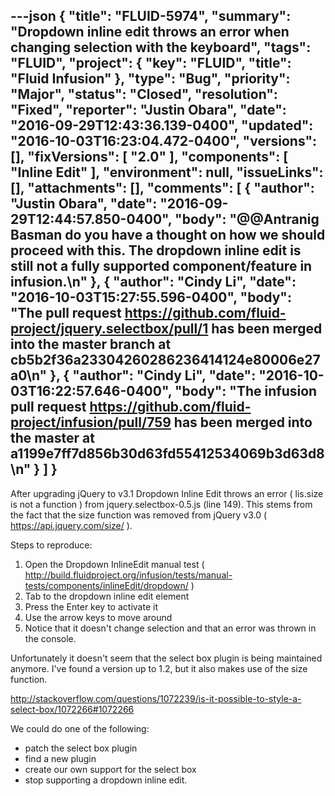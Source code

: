 ---json
{
  "title": "FLUID-5974",
  "summary": "Dropdown inline edit throws an error when changing selection with the keyboard",
  "tags": "FLUID",
  "project": {
    "key": "FLUID",
    "title": "Fluid Infusion"
  },
  "type": "Bug",
  "priority": "Major",
  "status": "Closed",
  "resolution": "Fixed",
  "reporter": "Justin Obara",
  "date": "2016-09-29T12:43:36.139-0400",
  "updated": "2016-10-03T16:23:04.472-0400",
  "versions": [],
  "fixVersions": [
    "2.0"
  ],
  "components": [
    "Inline Edit"
  ],
  "environment": null,
  "issueLinks": [],
  "attachments": [],
  "comments": [
    {
      "author": "Justin Obara",
      "date": "2016-09-29T12:44:57.850-0400",
      "body": "@@Antranig Basman do you have a thought on how we should proceed with this. The dropdown inline edit is still not a fully supported component/feature in infusion.\n"
    },
    {
      "author": "Cindy Li",
      "date": "2016-10-03T15:27:55.596-0400",
      "body": "The pull request <https://github.com/fluid-project/jquery.selectbox/pull/1> has been merged into the master branch at cb5b2f36a23304260286236414124e80006e27a0\n"
    },
    {
      "author": "Cindy Li",
      "date": "2016-10-03T16:22:57.646-0400",
      "body": "The infusion pull request <https://github.com/fluid-project/infusion/pull/759> has been merged into the master at a1199e7ff7d856b30d63fd55412534069b3d63d8\n"
    }
  ]
}
---
After upgrading jQuery to v3.1 Dropdown Inline Edit throws an error ( lis.size is not a function ) from jquery.selectbox-0.5.js (line 149). This stems from the fact that the size function was removed from jQuery v3.0 ( <https://api.jquery.com/size/> ).

Steps to reproduce:&#x20;

1. Open the Dropdown InlineEdit manual test ( <http://build.fluidproject.org/infusion/tests/manual-tests/components/inlineEdit/dropdown/> )
2. Tab to the dropdown inline edit element
3. Press the Enter key to activate it
4. Use the arrow keys to move around
5. Notice that it doesn't change selection and that an error was thrown in the console.

Unfortunately it doesn't seem that the select box plugin is being maintained anymore. I've found a version up to 1.2, but it also makes use of the size function.

<http://stackoverflow.com/questions/1072239/is-it-possible-to-style-a-select-box/1072266#1072266>

We could do one of the following:

* patch the select box plugin&#x20;
* find a new plugin&#x20;
* create our own support for the select box&#x20;
* stop supporting a dropdown inline edit.

        